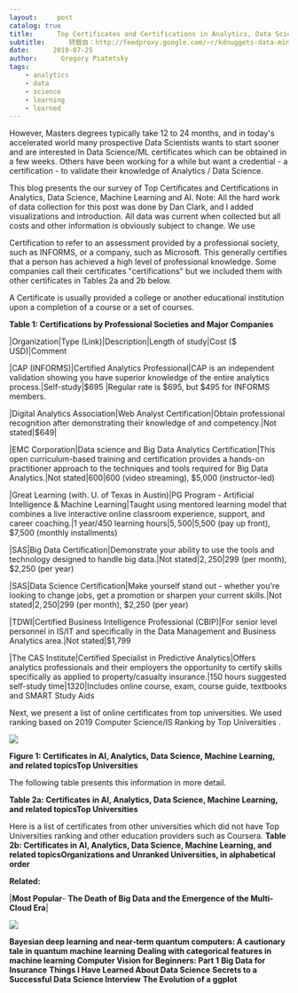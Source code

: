 ```yaml
---
layout:     post
catalog: true
title:      Top Certificates and Certifications in Analytics, Data Science, Machine Learning and AI
subtitle:      转载自：http://feedproxy.google.com/~r/kdnuggets-data-mining-analytics/~3/C-miqACnqbs/top-certificates-analytics-data-science-machine-learning-ai.html
date:      2019-07-25
author:      Gregory Piatetsky
tags:
    - analytics
    - data
    - science
    - learning
    - learned
---
```


However, Masters degrees typically take 12 to 24 months, and in today's accelerated world many prospective Data Scientists wants to start sooner and are interested in Data Science/ML certificates which can be obtained in a few weeks.
Others have been working for a while but want a credential - a certification - to validate their knowledge of Analytics / Data Science. 


This blog presents the our survey of Top Certificates and Certifications in Analytics, Data Science, Machine Learning and AI.
Note: All the hard work of data collection for this post was done by Dan Clark, and I added visualizations and introduction. All data was current when collected but all costs and other information is obviously subject to change.
We use 

Certification to refer to an assessment provided by a professional society, such as INFORMS, or a company, such as Microsoft. This generally certifies that a person has achieved a high level of professional knowledge. Some companies call their certificates "certifications" but we included them with other certificates in Tables 2a and 2b below.


A Certificate is usually provided a college or another educational institution upon a completion of a course or a set of courses.


**Table 1: Certifications by Professional Societies and Major Companies**

|Organization|Type (Link)|Description|Length of study|Cost ($ USD)|Comment

|CAP (INFORMS)|Certified Analytics Professional|CAP is an independent validation showing you have superior knowledge of the entire analytics process.|Self-study|$695 |Regular rate is $695, but $495 for INFORMS members.

|Digital Analytics Association|Web Analyst Certification|Obtain professional recognition after demonstrating their knowledge of and competency.|Not stated|$649|

|EMC Corporation|Data science and Big Data Analytics Certification|This open curriculum-based training and certification provides a hands-on practitioner approach to the techniques and tools required for Big Data Analytics.|Not stated|$600 |$600 (video streaming), $5,000 (instructor-led)

|Great Learning (with. U. of Texas in Austin)|PG Program - Artificial Intelligence & Machine Learning|Taught using mentored learning model that combines a live interactive online classroom experience, support, and career coaching.|1 year/450 learning hours|$5,500 |$5,500 (pay up front), $7,500 (monthly installments)

|SAS|Big Data Certification|Demonstrate your ability to use the tools and technology designed to handle big data.|Not stated|$2,250 |$299 (per month), $2,250 (per year)

|SAS|Data Science Certification|Make yourself stand out - whether you're looking to change jobs, get a promotion or sharpen your current skills.|Not stated|$2,250 |$299 (per month), $2,250 (per year)

|TDWI|Certified Business Intelligence Professional (CBIP)|For senior level personnel in IS/IT and specifically in the Data Management and Business Analytics area.|Not stated|$1,799

|The CAS Institute|Certified Specialist in Predictive Analytics|Offers analytics professionals and their employers the opportunity to certify skills specifically as applied to property/casualty insurance.|150 hours suggested self-study time|1320|Includes online course, exam, course guide, textbooks and SMART Study Aids




Next, we present a list of online certificates from top universities. 
We used ranking based on 
2019 Computer Science/IS Ranking by Top Universities .


![](https://www.kdnuggets.com/wp-content/uploads/top-certificates-ai-ds-ml-660.jpg)

**Figure 1: Certificates in AI, Analytics, Data Science, Machine Learning, and related topicsTop Universities**


The following table presents this information in more detail.


**Table 2a: Certificates in AI, Analytics, Data Science, Machine Learning, and related topicsTop Universities**

Here is a list of certificates from other universities which did not have Top Universities ranking and other education providers such as Coursera. 
**Table 2b: Certificates in AI, Analytics, Data Science, Machine Learning, and related topicsOrganizations and Unranked Universities, in alphabetical order**



**Related:**



 




|**Most Popular**- **The Death of Big Data and the Emergence of the Multi-Cloud Era**|

![](http://feedproxy.google.com/wp-content/uploads/death-of-big-data-small.jpg)


**Bayesian deep learning and near-term quantum computers: A cautionary tale in quantum machine learning**
**Dealing with categorical features in machine learning**
**Computer Vision for Beginners: Part 1**
**Big Data for Insurance**
**Things I Have Learned About Data Science**
**Secrets to a Successful Data Science Interview**
**The Evolution of a ggplot**


